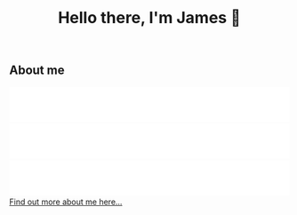 <br>
<h1 align="center">Hello there, I'm James 👋</h1>
<br>


<h2>About me</h2>

<img src='./static/theodo.svg'>


<img src='./static/ucl.svg'>


<img src='./static/sheffield.svg'>

<a href='https://jamesdhw.github.io/'>
  Find out more about me here...
</a>
